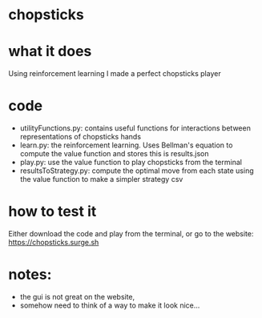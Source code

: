 # chopsticks

# what it does
Using reinforcement learning I made a perfect chopsticks player

# code
  * utilityFunctions.py: contains useful functions for interactions between representations of chopsticks hands
  * learn.py: the reinforcement learning. Uses Bellman's equation to compute the value function and stores this is results.json
  * play.py: use the value function to play chopsticks from the terminal
  * resultsToStrategy.py: compute the optimal move from each state using the value function to make a simpler strategy csv
# how to test it
Either download the code and play from the terminal, or go to the website: <a href="https://chopsticks.surge.sh">https://chopsticks.surge.sh</a>

# notes:
  * the gui is not great on the website,  
  * somehow need to think of a way to make it look nice...

